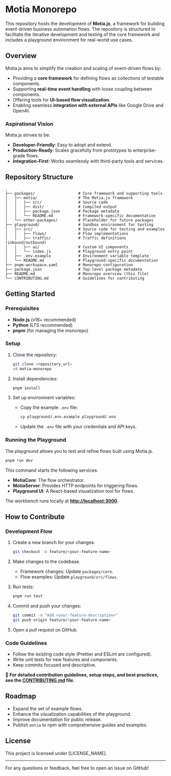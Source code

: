 # Motia Monorepo

This repository hosts the development of **Motia.js**, a framework for building event-driven business automation flows. The repository is structured to facilitate the iterative development and testing of the core framework and includes a playground environment for real-world use cases.

## Overview

Motia.js aims to simplify the creation and scaling of event-driven flows by:

- Providing a **core framework** for defining flows as collections of testable components.
- Supporting **real-time event handling** with loose coupling between components.
- Offering tools for **UI-based flow visualization**.
- Enabling seamless **integration with external APIs** like Google Drive and OpenAI.

### Aspirational Vision

Motia.js strives to be:

- **Developer-Friendly**: Easy to adopt and extend.
- **Production-Ready**: Scales gracefully from prototypes to enterprise-grade flows.
- **Integration-First**: Works seamlessly with third-party tools and services.

## Repository Structure

```
.
├── packages/                   # Core framework and supporting tools
│   ├── motia/                  # The Motia.js framework
│   │   ├── src/                # Source code
│   │   ├── dist/               # Compiled output
│   │   ├── package.json        # Package metadata
│   │   └── README.md           # Framework-specific documentation
│   └── other-packages/         # Placeholder for future packages
├── playground/                 # Sandbox environment for testing
│   ├── src/                    # Source code for testing and examples
│   │   ├── flows/              # Flow implementations
│   │   ├── traffic/            # Traffic definitions (inbound/outbound)
│   │   ├── ui/                 # Custom UI components
│   │   └── index.js            # Playground entry point
│   ├── .env.example            # Environment variable template
│   └── README.md               # Playground-specific documentation
├── pnpm-workspace.yaml         # Monorepo configuration
├── package.json                # Top-level package metadata
├── README.md                   # Monorepo overview (this file)
└── CONTRIBUTING.md             # Guidelines for contributing
```

## Getting Started

### Prerequisites

- **Node.js** (v16+ recommended)
- **Python** (LTS recommended)
- **pnpm** (for managing the monorepo)

### Setup

1. Clone the repository:

   ```bash
   git clone <repository_url>
   cd motia-monorepo
   ```

2. Install dependencies:

   ```bash
   pnpm install
   ```
   
3. Set up environment variables:
   - Copy the example `.env` file:
     ```bash
     cp playground/.env.example playground/.env
     ```
   - Update the `.env` file with your credentials and API keys.

### Running the Playground

The playground allows you to test and refine flows built using Motia.js.

```bash
pnpm run dev
```

This command starts the following services:

- **MotiaCore**: The flow orchestrator.
- **MotiaServer**: Provides HTTP endpoints for triggering flows.
- **Playground UI**: A React-based visualization tool for flows.

The workbench runs locally at **[http://localhost:3000](http://localhost:3000)**.

## How to Contribute

### Development Flow

1. Create a new branch for your changes:

   ```bash
   git checkout -b feature/<your-feature-name>
   ```

2. Make changes to the codebase.

   - Framework changes: Update `packages/core`.
   - Flow examples: Update `playground/src/flows`.

3. Run tests:

   ```bash
   pnpm run test
   ```

4. Commit and push your changes:

   ```bash
   git commit -m "Add <your-feature-description>"
   git push origin feature/<your-feature-name>
   ```

5. Open a pull request on GitHub.

### Code Guidelines

- Follow the existing code style (Prettier and ESLint are configured).
- Write unit tests for new features and components.
- Keep commits focused and descriptive.

📘 **For detailed contribution guidelines, setup steps, and best practices, see the [CONTRIBUTING.md](https://github.com/MotiaDev/motia/blob/main/CONTRIBUTING.md) file.**

## Roadmap

- Expand the set of example flows.
- Enhance the visualization capabilities of the playground.
- Improve documentation for public release.
- Publish `motia` to npm with comprehensive guides and examples.

## License

This project is licensed under [LICENSE_NAME].

---

For any questions or feedback, feel free to open an issue on GitHub!
